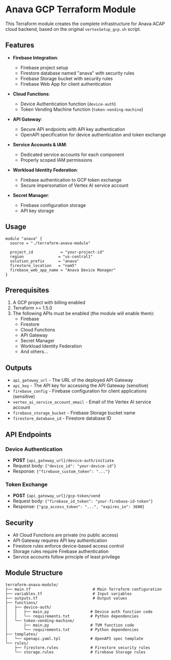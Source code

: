 # Anava GCP Terraform Module

This Terraform module creates the complete infrastructure for Anava ACAP cloud backend, based on the original `vertexSetup_gcp.sh` script.

## Features

- **Firebase Integration**:
  - Firebase project setup
  - Firestore database named "anava" with security rules
  - Firebase Storage bucket with security rules
  - Firebase Web App for client authentication

- **Cloud Functions**:
  - Device Authentication function (`device-auth`)
  - Token Vending Machine function (`token-vending-machine`)

- **API Gateway**:
  - Secure API endpoints with API key authentication
  - OpenAPI specification for device authentication and token exchange

- **Service Accounts & IAM**:
  - Dedicated service accounts for each component
  - Properly scoped IAM permissions

- **Workload Identity Federation**:
  - Firebase authentication to GCP token exchange
  - Secure impersonation of Vertex AI service account

- **Secret Manager**:
  - Firebase configuration storage
  - API key storage

## Usage

```hcl
module "anava" {
  source = "./terraform-anava-module"
  
  project_id            = "your-project-id"
  region               = "us-central1"
  solution_prefix      = "anava"
  firestore_location   = "nam5"
  firebase_web_app_name = "Anava Device Manager"
}
```

## Prerequisites

1. A GCP project with billing enabled
2. Terraform >= 1.5.0
3. The following APIs must be enabled (the module will enable them):
   - Firebase
   - Firestore
   - Cloud Functions
   - API Gateway
   - Secret Manager
   - Workload Identity Federation
   - And others...

## Outputs

- `api_gateway_url` - The URL of the deployed API Gateway
- `api_key` - The API key for accessing the API Gateway (sensitive)
- `firebase_config` - Firebase configuration for client applications (sensitive)
- `vertex_ai_service_account_email` - Email of the Vertex AI service account
- `firebase_storage_bucket` - Firebase Storage bucket name
- `firestore_database_id` - Firestore database ID

## API Endpoints

### Device Authentication
- **POST** `{api_gateway_url}/device-auth/initiate`
- Request body: `{"device_id": "your-device-id"}`
- Response: `{"firebase_custom_token": "..."}`

### Token Exchange
- **POST** `{api_gateway_url}/gcp-token/vend`
- Request body: `{"firebase_id_token": "your-firebase-id-token"}`
- Response: `{"gcp_access_token": "...", "expires_in": 3600}`

## Security

- All Cloud Functions are private (no public access)
- API Gateway requires API key authentication
- Firestore rules enforce device-based access control
- Storage rules require Firebase authentication
- Service accounts follow principle of least privilege

## Module Structure

```
terraform-anava-module/
├── main.tf                           # Main Terraform configuration
├── variables.tf                      # Input variables
├── outputs.tf                        # Output values
├── functions/
│   ├── device-auth/
│   │   ├── main.py                  # Device auth function code
│   │   └── requirements.txt         # Python dependencies
│   └── token-vending-machine/
│       ├── main.py                  # TVM function code
│       └── requirements.txt         # Python dependencies
├── templates/
│   └── openapi.yaml.tpl             # OpenAPI spec template
└── rules/
    ├── firestore.rules              # Firestore security rules
    └── storage.rules                # Firebase Storage rules
```